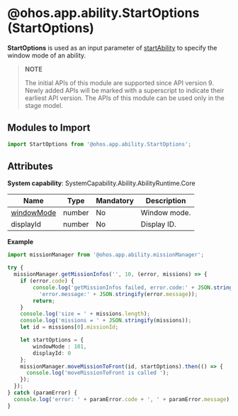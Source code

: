 # @ohos.app.ability.StartOptions (StartOptions)

**StartOptions** is used as an input parameter of [startAbility](js-apis-inner-application-uiAbilityContext.md#uiabilitycontextstartability-1) to specify the window mode of an ability.

> **NOTE**
>
> The initial APIs of this module are supported since API version 9. Newly added APIs will be marked with a superscript to indicate their earliest API version.
> The APIs of this module can be used only in the stage model.

## Modules to Import

```ts
import StartOptions from '@ohos.app.ability.StartOptions';
```

## Attributes

**System capability**: SystemCapability.Ability.AbilityRuntime.Core

| Name| Type| Mandatory| Description|
| -------- | -------- | -------- | -------- |
| [windowMode](js-apis-app-ability-abilityConstant.md#abilityconstantwindowmode) | number | No| Window mode.|
| displayId | number | No| Display ID. |

**Example**

  ```ts
  import missionManager from '@ohos.app.ability.missionManager';

  try {
    missionManager.getMissionInfos('', 10, (error, missions) => {
      if (error.code) {
          console.log('getMissionInfos failed, error.code:' + JSON.stringify(error.code) +
            'error.message:' + JSON.stringify(error.message));
          return;
      }
      console.log('size = ' + missions.length);
      console.log('missions = ' + JSON.stringify(missions));
      let id = missions[0].missionId;

      let startOptions = {
          windowMode : 101,
          displayId: 0
      };
      missionManager.moveMissionToFront(id, startOptions).then(() => {
  	    console.log('moveMissionToFront is called ');
      });
    });
  } catch (paramError) {
    console.log('error: ' + paramError.code + ', ' + paramError.message);
  }
  ```
